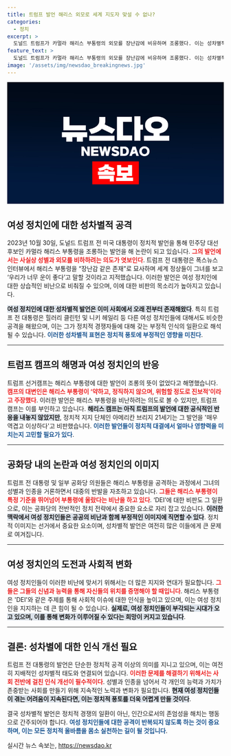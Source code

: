 ```yaml
---
title: 트럼프 발언 해리스 외모로 세계 지도자 맞설 수 없나?
categories:
  - 정치
excerpt: >
  도널드 트럼프가 카멀라 해리스 부통령의 외모를 장난감에 비유하며 조롱했다. 이는 성차별적 공격으로 해석되며, 민주당 측은 강력 반발 중. 과거 여성 정적들에 대한 차별 발언이 다시금 도마에 오르고 있다.
feature_text: >
  도널드 트럼프가 카멀라 해리스 부통령의 외모를 장난감에 비유하며 조롱했다. 이는 성차별적 공격으로 해석되며, 민주당 측은 강력 반발 중. 과거 여성 정적들에 대한 차별 발언이 다시금 도마에 오르고 있다.
image: '/assets/img/newsdao_breakingnews.jpg'
---
```


<p><img src="/assets/img/newsdao_breakingnews.jpg" alt="firstkoreanews 속보" /></p>

<h2 data-ke-size="size26">여성 정치인에 대한 성차별적 공격</h2>

<p data-ke-size="size16">2023년 10월 30일, 도널드 트럼프 전 미국 대통령이 정치적 발언을 통해 민주당 대선 후보인 카멀라 해리스 부통령을 조롱하는 발언을 해 논란이 되고 있습니다. <b><span style="color: #ee2323;">그의 발언에서는 사실상 성별과 외모를 비하하려는 의도가 엿보인다</span></b>. 트럼프 전 대통령은 폭스뉴스 인터뷰에서 해리스 부통령을 “장난감 같은 존재”로 묘사하며 세계 정상들이 그녀를 보고 ‘우리가 너무 운이 좋다’고 말할 것이라고 지적했습니다. 이러한 발언은 여성 정치인에 대한 상습적인 비난으로 비춰질 수 있으며, 이에 대한 비판의 목소리가 높아지고 있습니다.</p>

<p data-ke-size="size16"><b><span style="background-color: #21538527;">여성 정치인에 대한 성차별적 발언은 이미 사회에서 오래 전부터 존재해왔다</span></b>. 특히 트럼프 전 대통령은 힐러리 클린턴 및 니키 헤일리 등 다른 여성 정치인들에 대해서도 비슷한 공격을 해왔으며, 이는 그가 정치적 경쟁자들에 대해 갖는 부정적 인식의 일환으로 해석될 수 있습니다. <b><span style="color: #1a5490;">이러한 성차별적 표현은 정치적 풍토에 부정적인 영향을 미친다</span></b>.</p>

<hr />

<h2 data-ke-size="size26">트럼프 캠프의 해명과 여성 정치인의 반응</h2>

<p data-ke-size="size16">트럼프 선거캠프는 해리스 부통령에 대한 발언이 조롱의 뜻이 없었다고 해명했습니다. <b><span style="color: #ee2323;">캠프의 대변인은 해리스 부통령이 ‘약하고, 정직하지 않으며, 위험할 정도로 진보적’이라고 주장했다</span></b>. 이러한 발언은 해리스 부통령을 비난하려는 의도로 볼 수 있지만, 트럼프 캠프는 이를 부인하고 있습니다. <b><span style="background-color: #21538527;">해리스 캠프는 아직 트럼프의 발언에 대한 공식적인 반응을 내놓지 않았지만</span></b>, 정치적 지지 단체인 아메리칸 브리지 21세기는 그 발언을 '매우 역겹고 이상하다'고 비판했습니다. <b><span style="color: #1a5490;">이러한 발언들이 정치적 대결에서 얼마나 영향력을 미치는지 고민할 필요가 있다</span></b>.</p>

<hr />

<h2 data-ke-size="size26">공화당 내의 논란과 여성 정치인의 이미지</h2>

<p data-ke-size="size16">트럼프 전 대통령 및 일부 공화당 의원들은 해리스 부통령을 공격하는 과정에서 그녀의 성별과 인종을 거론하면서 대중의 반발을 자초하고 있습니다. <b><span style="color: #ee2323;">그들은 해리스 부통령이 특정 기준을 뛰어넘어 부통령에 올랐다는 비난을 하고 있다</span></b>. ‘DEI’에 대한 비판도 그 일환으로, 이는 공화당의 전반적인 정치 전략에서 중요한 요소로 자리 잡고 있습니다. <b><span style="background-color: #21538527;">이러한 맥락에서 여성 정치인들은 공공의 비난과 함께 부정적인 이미지에 직면할 수 있다</span></b>. 정치적 이미지는 선거에서 중요한 요소이며, 성차별적 발언은 여전히 많은 이들에게 큰 문제로 여겨집니다.</p>

<hr />

<h2 data-ke-size="size26">여성 정치인의 도전과 사회적 변화</h2>

<p data-ke-size="size16">여성 정치인들이 이러한 비난에 맞서기 위해서는 더 많은 지지와 연대가 필요합니다. <b><span style="color: #ee2323;">그들은 그들의 신념과 능력을 통해 자신들의 위치를 증명해야 할 때입니다</span></b>. 해리스 부통령은 'DEI'와 같은 주제를 통해 사회적 이슈에 대한 인식을 높이고 있으며, 이는 여성 정치인을 지지하는 데 큰 힘이 될 수 있습니다. <b><span style="background-color: #21538527;">실제로, 여성 정치인들이 부각되는 시대가 오고 있으며, 이를 통해 변화가 이루어질 수 있다는 희망이 커지고 있습니다</span></b>.</p>

<hr />

<h2 data-ke-size="size26">결론: 성차별에 대한 인식 개선 필요</h2>

<p data-ke-size="size16">트럼프 전 대통령의 발언은 단순한 정치적 공격 이상의 의미를 지니고 있으며, 이는 여전히 지배적인 성차별적 태도와 연결되어 있습니다. <b><span style="color: #ee2323;">이러한 문제를 해결하기 위해서는 사회 전반에 걸친 인식 개선이 필수적이다</span></b>. 성별과 인종을 넘어서 각 개인의 능력과 가치가 존중받는 사회를 만들기 위해 지속적인 노력과 변화가 필요합니다. <b><span style="background-color: #21538527;">현재 여성 정치인들이 겪는 어려움이 지속된다면, 이는 정치적 풍토를 더욱 어렵게 만들 것이다</span></b>.</p>

<p data-ke-size="size16">결국 성차별적 발언은 정치적 경쟁의 일환이 아닌, 인간으로서의 존엄성을 해치는 행동으로 간주되어야 합니다. <b><span style="color: #1a5490;">여성 정치인들에 대한 공격이 반복되지 않도록 하는 것이 중요하며, 이는 모든 정치적 올바름을 몸소 실천하는 길이 될 것입니다</span></b>.</p>
실시간 뉴스 속보는, <a href="https://newsdao.kr" rel="dofollow">https://newsdao.kr</a>


